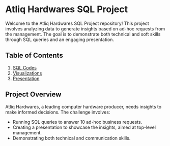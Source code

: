 # Atliq Hardwares SQL Project

Welcome to the Atliq Hardwares SQL Project repository! This project involves analyzing data to generate insights based on ad-hoc requests from the management. The goal is to demonstrate both technical and soft skills through SQL queries and an engaging presentation.

## Table of Contents

1. [SQL Codes](https://github.com/adityamohapatra98/Ad_Hoc_Project/tree/main/Codes) 
2. [Visualizations](https://github.com/adityamohapatra98/Ad_Hoc_Project/blob/main/AtliQ%20Hardware.pbix)
3. [Presentation](https://github.com/adityamohapatra98/Ad_Hoc_Project/blob/main/ppt.pdf)

## Project Overview

Atliq Hardwares, a leading computer hardware producer, needs insights to make informed decisions. The challenge involves:

- Running SQL queries to answer 10 ad-hoc business requests.
- Creating a presentation to showcase the insights, aimed at top-level management.
- Demonstrating both technical and communication skills.




